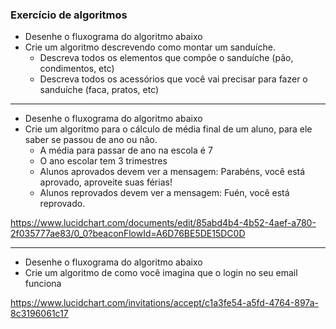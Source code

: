 ### Exercício de algoritmos

* Desenhe o fluxograma do algoritmo abaixo
* Crie um algoritmo descrevendo como montar um sanduíche.
  - Descreva todos os elementos que compõe o sanduíche (pão, condimentos, etc)
  - Descreva todos os acessórios que você vai precisar para fazer o sanduíche (faca, pratos, etc)

***

* Desenhe o fluxograma do algoritmo abaixo
* Crie um algoritmo para o cálculo de média final de um aluno, para ele saber se passou de ano ou não.
  - A média para passar de ano na escola é 7
  - O ano escolar tem 3 trimestres
  - Alunos aprovados devem ver a mensagem: Parabéns, você está aprovado, aproveite suas férias!
  - Alunos reprovados devem ver a mensagem: Fuén, você está reprovado.

https://www.lucidchart.com/documents/edit/85abd4b4-4b52-4aef-a780-2f035777ae83/0_0?beaconFlowId=A6D76BE5DE15DC0D


***

* Desenhe o fluxograma do algoritmo abaixo
* Crie um algoritmo de como você imagina que o login no seu email funciona

https://www.lucidchart.com/invitations/accept/c1a3fe54-a5fd-4764-897a-8c3196061c17
